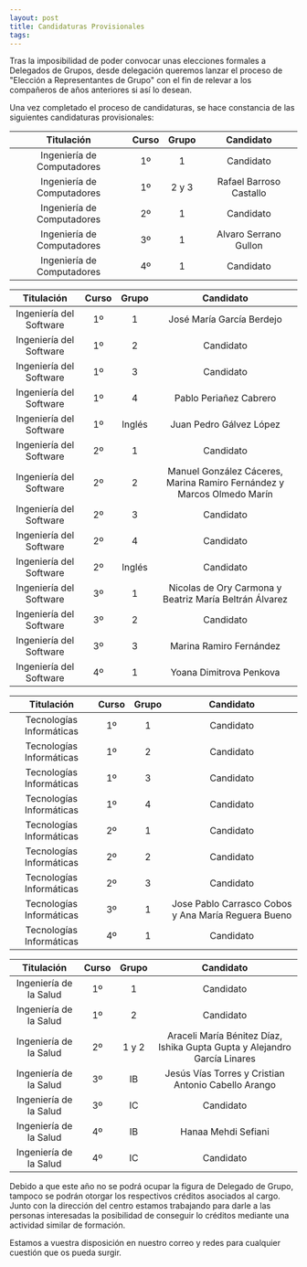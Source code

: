 ```yaml
---
layout: post
title: Candidaturas Provisionales
tags: 
---
```


Tras la imposibilidad de poder convocar unas elecciones formales a Delegados de Grupos, desde delegación queremos lanzar el proceso de "Elección a Representantes de Grupo" con el fin de relevar a los compañeros de años anteriores si así lo desean.

Una vez completado el proceso de candidaturas, se hace constancia de las siguientes candidaturas provisionales:


|         Titulación         | Curso | Grupo |     Candidato     |
|:--------------------------:|:-----:|:-----:|:-----------------:|
| Ingeniería de Computadores |   1º  |   1   |     Candidato     |
| Ingeniería de Computadores |   1º  | 2 y 3 | Rafael Barroso Castallo |
| Ingeniería de Computadores |   2º  |   1   |     Candidato     |
| Ingeniería de Computadores |   3º  |   1   | Alvaro Serrano Gullon |
| Ingeniería de Computadores |   4º  |   1   |     Candidato     |

|         Titulación         | Curso | Grupo  | Candidato|
|:--------------------------:|:-----:|:------:|:--------:|
|   Ingeniería del Software  |   1º  |    1   | José María García Berdejo|
|   Ingeniería del Software  |   1º  |    2   | Candidato|
|   Ingeniería del Software  |   1º  |    3   | Candidato|
|   Ingeniería del Software  |   1º  |    4   | Pablo Periañez Cabrero|
|   Ingeniería del Software  |   1º  | Inglés | Juan Pedro Gálvez López|
|   Ingeniería del Software  |   2º  |    1   | Candidato|
|   Ingeniería del Software  |   2º  |    2   | Manuel González Cáceres, Marina Ramiro Fernández y Marcos Olmedo Marín|
|   Ingeniería del Software  |   2º  |    3   | Candidato|
|   Ingeniería del Software  |   2º  |    4   | Candidato|
|   Ingeniería del Software  |   2º  | Inglés | Candidato|
|   Ingeniería del Software  |   3º  |    1   |  Nicolas de Ory Carmona y Beatriz María Beltrán Álvarez|
|   Ingeniería del Software  |   3º  |    2   | Candidato|
|   Ingeniería del Software  |   3º  |    3   |  Marina Ramiro Fernández |
|   Ingeniería del Software  |   4º  |    1   | Yoana Dimitrova Penkova |

|         Titulación         | Curso | Grupo |                Candidato               |
|:--------------------------:|:-----:|:-----:|:--------------------------------------:|
|  Tecnologías Informáticas  |   1º   |   1   | Candidato|
|  Tecnologías Informáticas  |   1º   |   2   | Candidato|
|  Tecnologías Informáticas  |   1º   |   3   | Candidato|
|  Tecnologías Informáticas  |   1º   |   4   | Candidato|
|  Tecnologías Informáticas  |   2º   |   1   | Candidato|
|  Tecnologías Informáticas  |   2º   |   2   | Candidato|
|  Tecnologías Informáticas  |   2º   |   3   | Candidato|
|  Tecnologías Informáticas  |   3º   |   1   | Jose Pablo Carrasco Cobos y Ana María Reguera Bueno|
|  Tecnologías Informáticas  |   4º   |   1   | Candidato|

|         Titulación         | Curso | Grupo |               Candidato                |
|:--------------------------:|:-----:|:-----:|:--------------------------------------:|
|   Ingeniería de la Salud   |   1º  |   1   | Candidato |
|   Ingeniería de la Salud   |   1º  |   2   | Candidato |
|   Ingeniería de la Salud   |   2º  | 1 y 2 | Araceli María Bénitez Díaz, Ishika Gupta Gupta y Alejandro García Linares|
|   Ingeniería de la Salud   |   3º  |   IB  | Jesús Vías Torres y Cristian Antonio Cabello Arango |
|   Ingeniería de la Salud   |   3º  |   IC  | Candidato |
|   Ingeniería de la Salud   |   4º  |   IB  | Hanaa Mehdi Sefiani|
|   Ingeniería de la Salud   |   4º  |   IC  | Candidato |



Debido a que este año no se podrá ocupar la figura de Delegado de Grupo, tampoco se podrán otorgar los respectivos créditos asociados al cargo. Junto con la dirección del centro estamos trabajando para darle a las personas interesadas la posibilidad de conseguir lo créditos mediante una actividad similar de formación.

Estamos a vuestra disposición en nuestro correo y redes para cualquier cuestión que os pueda surgir.
